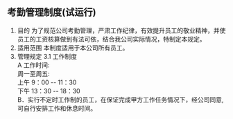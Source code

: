 ## 考勤管理制度(试运行)
1. 目的
  为了规范公司考勤管理，严肃工作纪律，有效提升员工的敬业精神，并使员工的工资核算做到有法可依，结合我公司实际情况，特制定本规定。
2. 适用范围
  本制度适用于本公司所有员工。
3. 管理规定
  3.1 工作制度  
  A 工作时间:  
    周一至周五:  
    上午 9：00  -- 11：30  
    下午 13：30 -- 18：30  
  B．实行不定时工作制的员工，在保证完成甲方工作任务情况下，经公司同意,可自行安排工作和休息时间。
